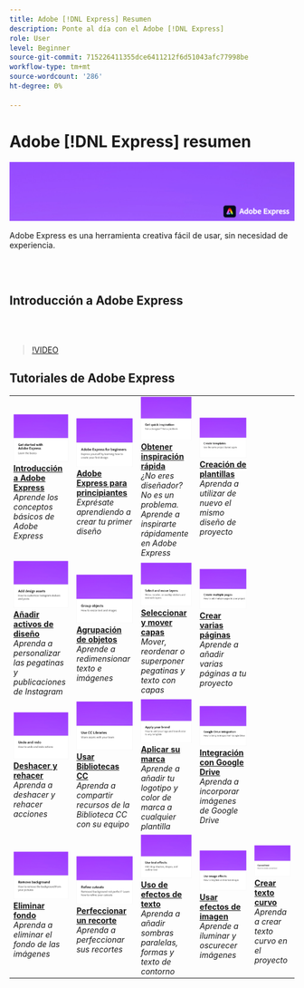 ```yaml
---
title: Adobe [!DNL Express] Resumen
description: Ponte al día con el Adobe [!DNL Express]
role: User
level: Beginner
source-git-commit: 715226411355dce6411212f6d51043afc77998be
workflow-type: tm+mt
source-wordcount: '286'
ht-degree: 0%

---
```


# Adobe [!DNL Express] resumen

![Express Hero Image](../assets/Express.png)

Adobe Express es una herramienta creativa fácil de usar, sin necesidad de experiencia.

<br> 

## Introducción a Adobe Express

<br> 

>[!VIDEO](https://video.tv.adobe.com/v/3420204?quality=12&learn=on&hidetitle=true)

## Tutoriales de Adobe Express

<table>
<tr>
   <td>
      <a href="get-started.md">
         <img alt="Introducción a Adobe Express" src="assets/get-started.png" />
      </a>
      <div>
      <a href="get-started.md"><strong>Introducción a Adobe Express</strong></a>
      </div>
      <em>Aprende los conceptos básicos de Adobe Express</em>
      <br>
  </td>
  <td>
      <a href="adobe-express-beginners.md">
         <img alt="Adobe Express para principiantes" src="assets/beginners.png" />
      </a>
      <div>
      <a href="adobe-express-beginners.md"><strong>Adobe Express para principiantes</strong></a>
      </div>
      <em>Exprésate aprendiendo a crear tu primer diseño</em>
      <br>
  </td>
  <td>
      <a href="get-inspiration.md">
         <img alt="Obtener inspiración rápida" src="assets/inspiration.png" />
      </a>
      <div>
      <a href="get-inspiration.md"><strong>Obtener inspiración rápida</strong></a>
      </div>
      <em>¿No eres diseñador? No es un problema. Aprende a inspirarte rápidamente en Adobe Express</em>
      <br>
  </td>
  <td>
   <a href="create-templates.md">
      <img alt="Creación de plantillas" src="assets/templates.png" />
   </a>
    <div>
   <a href="create-templates.md"><strong>Creación de plantillas</strong></a>
    </div>
    <em>Aprenda a utilizar de nuevo el mismo diseño de proyecto</em>
    <br>
  </td>
</tr>
<tr>
   <td>
      <a href="add-design-assets.md">
         <img alt="Añadir activos de diseño" src="assets/design-assets.png" />
      </a>
      <div>
      <a href="add-design-assets.md"><strong>Añadir activos de diseño</strong></a>
      </div>
      <em>Aprenda a personalizar las pegatinas y publicaciones de Instagram</em>
      <br>
  </td>
  <td>
      <a href="group-objects.md">
         <img alt="Agrupación de objetos" src="assets/group-objects.png" />
      </a>
      <div>
      <a href="group-objects.md"><strong>Agrupación de objetos</strong></a>
      </div>
      <em>Aprende a redimensionar texto e imágenes</em>
      <br>
  </td>
  <td>
      <a href="layers.md">
         <img alt="Seleccionar y mover capas" src="assets/layers.png" />
      </a>
      <div>
      <a href="layers.md"><strong>Seleccionar y mover capas</strong></a>
      </div>
      <em>Mover, reordenar o superponer pegatinas y texto con capas</em>
      <br>
  </td>
  <td>
      <a href="multiple-pages.md">
         <img alt="Crear varias páginas" src="assets/multiple-pages.png" />
      </a>
      <div>
      <a href="multiple-pages.md"><strong>Crear varias páginas</strong></a>
      </div>
      <em>Aprende a añadir varias páginas a tu proyecto</em>
      <br>
  </td>
</tr>
<tr>
   <td>
      <a href="undo-redo.md">
         <img alt="Deshacer y rehacer" src="assets/undo-redo.png" />
      </a>
      <div>
      <a href="undo-redo.md"><strong>Deshacer y rehacer</strong></a>
      </div>
      <em>Aprenda a deshacer y rehacer acciones</em>
      <br>
  </td>
  <td>
      <a href="cc-libraries.md">
         <img alt="Usar Bibliotecas CC" src="assets/cc-libraries.png" />
      </a>
      <div>
      <a href="cc-libraries.md"><strong>Usar Bibliotecas CC</strong></a>
      </div>
      <em>Aprenda a compartir recursos de la Biblioteca CC con su equipo</em>
      <br>
  </td>
  <td>
      <a href="brand.md">
         <img alt="Aplicar su marca" src="assets/brand.png" />
      </a>
      <div>
      <a href="brand.md"><strong>Aplicar su marca</strong></a>
      </div>
      <em>Aprende a añadir tu logotipo y color de marca a cualquier plantilla</em>
      <br>
  </td>
  <td>
      <a href="google-drive.md">
         <img alt="Integración con Google Drive" src="assets/google-drive.png" />
      </a>
      <div>
      <a href="google-drive.md"><strong>Integración con Google Drive</strong></a>
      </div>
      <em>Aprenda a incorporar imágenes de Google Drive</em>
      <br>
  </td>
</tr>
<tr>
    <td>
      <a href="remove-background.md">
         <img alt="Eliminar fondo" src="assets/background.png" />
      </a>
      <div>
      <a href="remove-background.md"><strong>Eliminar fondo</strong></a>
      </div>
      <em>Aprenda a eliminar el fondo de las imágenes</em>
      <br>
  </td>
  <td>
      <a href="refine-cutout.md">
         <img alt="Perfeccionar un recorte" src="assets/cutouts.png" />
      </a>
      <div>
      <a href="refine-cutout.md"><strong>Perfeccionar un recorte</strong></a>
      </div>
      <em>Aprenda a perfeccionar sus recortes</em>
      <br>
  </td>
  <td>
      <a href="text-effects.md">
         <img alt="Uso de efectos de texto" src="assets/text-effects.png" />
      </a>
      <div>
      <a href="text-effects.md"><strong>Uso de efectos de texto</strong></a>
      </div>
      <em>Aprenda a añadir sombras paralelas, formas y texto de contorno</em>
      <br>
  </td>
  <td>
      <a href="image-effects.md">
         <img alt="Usar efectos de imagen" src="assets/image-effects.png" />
      </a>
      <div>
      <a href="image-effects.md"><strong>Usar efectos de imagen</strong></a>
      </div>
      <em>Aprende a iluminar y oscurecer imágenes</em>
      <br>
  </td>
  <td>
      <a href="create-curved-text.md">
         <img alt="Crear texto curvo" src="assets/curved-text.png" />
      </a>
      <div>
      <a href="create-curved-text.md"><strong>Crear texto curvo</strong></a>
      </div>
      <em>Aprenda a crear texto curvo en el proyecto</em>
      <br>
  </td>
</tr>
</table>
